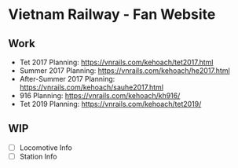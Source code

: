 # Vietnam Railway - Fan Website

## Work

- Tet 2017 Planning: https://vnrails.com/kehoach/tet2017.html
- Summer 2017 Planning: https://vnrails.com/kehoach/he2017.html
- After-Summer 2017 Planning: https://vnrails.com/kehoach/sauhe2017.html
- 916 Planning: https://vnrails.com/kehoach/kh916/
- Tet 2019 Planning: https://vnrails.com/kehoach/tet2019/

## WIP

- [ ] Locomotive Info
- [ ] Station Info
